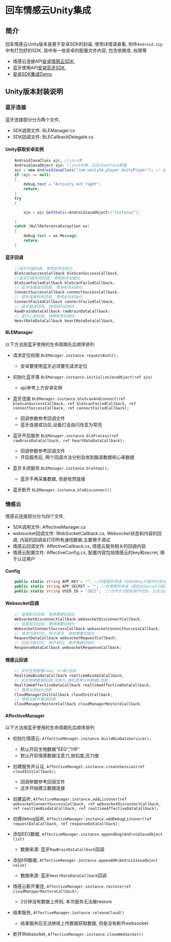 # 回车情感云Unity集成

## 简介
回车情感云Unity版本是基于安卓SDK的封装, 使用详情请查看, 附件`Android.zip`中有打包好的SDK, 其中有一些安卓的配置文件内容, 包含依赖库, 权限等
 - 情感云连接API[安卓情感云SDK](https://github.com/Entertech/Enter-AffectiveCloud-Android-SDK), 
 - 蓝牙使用API[安卓蓝牙SDK](https://github.com/Entertech/Enter-Biomodule-BLE-Android-SDK), 
 - [安卓SDK集成Demo](https://github.com/Entertech/Enter-AffectiveCloud-Demo-Android)

## Unity版本封装说明

### 蓝牙连接

蓝牙连接部分分为两个文件, 
- SDK调用文件: BLEManager.cs
- SDK回调文件: BLECallbackDelegate.cs

#### Unity获取安卓实例
``` csharp
    AndroidJavaClass ajc; //java类
    AndroidJavaObject ajo; //java对象，此处为android界面
    ajc = new AndroidJavaClass("com.unity3d.player.UnityPlayer"); // 此处为默认命名, 有些第三方Unity库会修改
    if (ajc == null)
    {
        debug.text = "Activity not right";
        return;
    }
    try
    {

        ajo = ajc.GetStatic<AndroidJavaObject>("instance");

    }
    catch (NullReferenceException ex)
    {
        debug.text = ex.Message;
        return;
    }
```

#### 蓝牙回调
``` csharp
    //蓝牙扫描回调, 使用前先初始化
    BleScanSuccessCallback bleScanSuccessCallback; 
    //蓝牙扫描失败回调, 使用前先初始化
    BleScanFailedCallback bleScanFailedCallback;
    // 蓝牙连接成功回调, 使用前先初始化
    ConnectSuccessCallback connectSuccessCallback;
    // 蓝牙连接失败回调, 使用前先初始化
    ConnectFailedCallback connectFailedCallback;
    // 蓝牙脑波回调, 使用前先初始化
    RawBrainDataCallback rawBrainDataCallback;
    // 蓝牙心率回调, 使用前先初始化
    HeartRateDataCallback heartRateDataCallback;
```

#### BLEManager
以下方法按蓝牙使用的生命周期先后顺序排列
- 请求定位权限 `BLEManager.instance.requestAuth();`
  - 安卓要使用蓝牙必须要先请求定位


- 初始化蓝牙类 `BLEManager.instance.initializeJavaObject(ref ajo)` 
  - ajo参考上方安卓实例


- 蓝牙连接 `BLEManager.instance.bleScanAndConnect(ref bleScanSuccessCallback, ref bleScanFailedCallback, ref connectSuccessCallback, ref connectFailedCallback);` 
  - 回调参数参考回调文件
  - 蓝牙连接成功后,设备灯会由闪烁变为常亮


- 蓝牙开启服务 `BLEManager.instance.bleProcess(ref rawBrainDataCallback, ref heartRateDataCallback);` 
  - 回调参数参考回调文件
  - 开启服务后, 两个回调方法分别会收到脑波数据和心率数据


- 蓝牙关闭服务 `BLEManager.instance.bleStop();`
  - 蓝牙不再采集数据, 但是依然连接


- 蓝牙断开 `BLEManager.instance.bleDisconnect()`

### 情感云

情感云连接部分分为四个文件, 
- SDK调用文件: AffectiveManager.cs
- websocket回调文件:  WebSocketCallback.cs, Websocket状态和内容的回调, 内容的回调会打印所有通信数据,主要用于调试
- 情感云回调文件: AffectiveCallback.cs, 情感云服务相关的回调内容
- 情感云配置文件: AffectiveConfig.cs, 配置内容包括情感云的key和secret, 用于认证用户

#### Config
``` csharp
    public static string APP_KEY = ""; //向管理员申请（目前此Key只能作为测试用）
    public static string APP_SECRET = ""; //向管理员申请（目前此Secret只能作为测试用）
    public static string USER_ID = "2022";  //合作方分配给用户的ID，比如注册产生的用户id
```

#### Websocket回调
``` csharp
    // 连接断开回调, 使用需要初始化
    WebsocketDisconnectCallback websocketDisconnectCallback;
    // 连接成功回调, 使用需要初始化
    WebsocketConnectSuccessCallback websocketConnectSuccessCallback;
    // 请求内容打印, 用于调试, 使用需要初始化
    RequestDataCallback websocketRequestCallback;
    // 回复内容打印, 用于调试, 使用需要初始化
    ResponseDataCallback websocketResponseCallback;
```

#### 情感云回调
``` csharp
    // 实时生物数据(eeg, hr等)回调
    RealtimeBiodataCallback realtimeBiodataCallback;
    // 实时情感数据回调(注意力,放松度等分析数据)回调
    RealtimeAffectiveDataCallback realtimeAffectiveDataCallback;
    // 情感云初始化回调
    CloudManagerInitCallback cloudInitCallback;
    // 情感云断开重连回调
    CloudManagerRestoreCallback cloudManagerRestoreCallback;
```

#### AffectiveManager
以下方法按蓝牙使用的生命周期先后顺序排列
- 初始化情感云: `AffectiveManager.instance.buildBioDataService();`
  - 默认开启生物数据“EEG”,”HR“
  - 默认开启情感数据注意力,放松度,压力值

- 创建服务并认证, `AffectiveManager.instance.createSession(ref cloudInitCallback);`
  - 回调参数参考回调文件
  - 这步开始建立数据连接

- 创建监听, `AffectiveManager.instance.addListener(ref websocketConnectSuccessCallback, ref websocketDisconnectCallback, ref realtimeBiodataCallback, ref realtimeAffectiveDataCallback);`

- 创建debug监听, `AffectiveManager.instance.addDebugListener(ref requestDataCallback, ref responseDataCallback);`

- 添加EEG数据, `AffectiveManager.instance.appendEeg(AndroidJavaObject list)`
  - 数据来源: 蓝牙`RawBrainDataCallback`回调

- 添加HR数据, `AffectiveManager.instance.appendHR(AndroidJavaObject value)`
  - 数据来源: 蓝牙`HeartRateDataCallback`回调

- 情感云断开重连, `AffectiveManager.instance.restore(ref cloudManagerRestoreCallback);`
  - 2分钟没有数据上传则, 本次服务无法被restore

- 结束服务, `AffectiveManager.instance.releaseCloud()`
  - 结束服务后无法继续上传数据获取数据, 但是没有断开websocket

- 断开Websocket, `AffectiveManager.instance.closeWebSocket()`